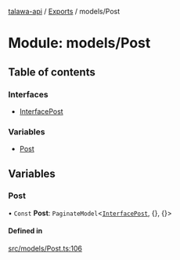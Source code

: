 [talawa-api](../README.md) / [Exports](../modules.md) / models/Post

# Module: models/Post

## Table of contents

### Interfaces

- [InterfacePost](../interfaces/models_Post.InterfacePost.md)

### Variables

- [Post](models_Post.md#post)

## Variables

### Post

• `Const` **Post**: `PaginateModel`\<[`InterfacePost`](../interfaces/models_Post.InterfacePost.md), {}, {}\>

#### Defined in

[src/models/Post.ts:106](https://github.com/PalisadoesFoundation/talawa-api/blob/3a8a11a/src/models/Post.ts#L106)
